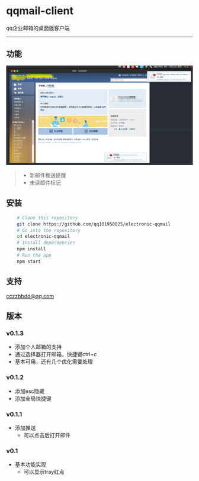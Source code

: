 # qqmail-client
qq企业邮箱的桌面版客户端
***
## 功能
![](image/screenshot.png "截图")
> + 新邮件推送提醒
> + 未读邮件标记

## 安装
```Bash
    # Clone this repository
    git clone https://github.com/qq181958825/electronic-qqmail
    # Go into the repository
    cd electronic-qqmail
    # Install dependencies
    npm install
    # Run the app
    npm start
```
## 支持
cczzbbdd@qq.com

## 版本
### v0.1.3
+ 添加个人邮箱的支持
+ 通过选择器打开邮箱，快捷键ctrl+c
+ 基本可用，还有几个优化需要处理
### v0.1.2
+ 添加esc隐藏
+ 添加全局快捷键

### v0.1.1
+ 添加推送
  - 可以点击后打开邮件

### v0.1
+ 基本功能实现
  - 可以显示tray红点
